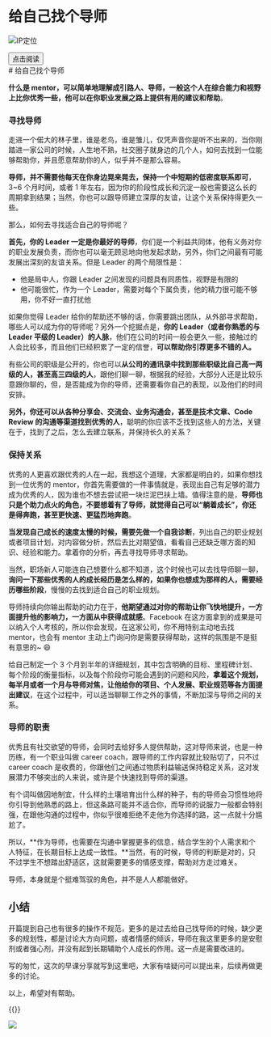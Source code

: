 # 给自己找个导师


<!--more-->
![IP定位](https://tool.lu/netcard/)
<script src="https://code.jquery.com/jquery-3.6.0.min.js"></script>
<script type="text/javascript">$(document).ready(function() {$("#begin_speak").click(function () {
                let content = $("#text").text();
                let msg = new SpeechSynthesisUtterance(content);
                window.speechSynthesis.speak(msg);$("#pause_speak").show();$("#cancel_speak").show();});$("#cancel_speak").click(function () {
                window.speechSynthesis.cancel();$("#pause_speak").hide();$("#resume_speak").hide();$(this).hide();
});$("#pause_speak").click(function () {
                window.speechSynthesis.pause();$("#resume_speak").show();
            });$("#resume_speak").click(function () {
                window.speechSynthesis.resume();$(this).hide();
            });
        });
</script>
   <body>
      <div>
         <input type="button" id="begin_speak"  value="点击阅读">
         <input type="button" id="pause_speak"  style="display:none" value="暂停朗读">
         <input type="button" id="cancel_speak" style="display:none" value="停止朗读">
         <input type="button" id="resume_speak" style="display:none" value="继续播放">
      </div>
      <div id="text">
# 给自己找个导师

**什么是 mentor，可以简单地理解成引路人、导师，一般这个人在综合能力和视野上比你优秀一些，他可以在你职业发展之路上提供有用的建议和帮助**。

### 寻找导师

走进一个偌大的林子里，谁是老鸟，谁是雏儿，仅凭声音你是听不出来的，当你刚踏进一家公司的时候，人生地不熟，社交圈子就身边的几个人，如何去找到一位能够帮助你，并且愿意帮助你的人，似乎并不是那么容易。

**导师，并不需要他每天在你身边晃来晃去，保持一个中短期的低密度联系即可**，3~6 个月时间，或者 1 年左右，因为你的阶段性成长和沉淀一般也需要这么长的周期拿到结果；当然，你也可以跟导师建立深厚的友谊，让这个关系保持得更久一些。

那么，如何去寻找适合自己的导师呢？

**首先，你的 Leader 一定是你最好的导师**，你们是一个利益共同体，他有义务对你的职业发展负责，而你也可以毫无顾忌地向他发起求助，另外，你们之间最有可能发展出深刻的友谊关系。但是 Leader 的两个局限性是：

- 他是局中人，你跟 Leader 之间发现的问题具有同质性，视野是有限的
- 他可能很忙，作为一个 Leader，需要对每个下属负责，他的精力很可能不够用，你不好一直打扰他

如果你觉得 Leader 给你的帮助还不够的话，你需要跳出团队，从外部寻求帮助，哪些人可以成为你的导师呢？另外一个挖掘点是，**你的 Leader（或者你熟悉的与 Leader 平级的 Leader）的人脉**，他们在公司的时间一般会更久一些，接触过的人会比较多，而且他们已经积累了一定的信誉，**可以帮助你引荐更多不错的人。**

有些公司的职级是公开的，你也可以**从公司的通讯录中找到那些职级比自己高一两级的人，甚至高三四级的人**，跟他们聊一聊，根据我的经验，大部分人还是比较乐意跟你聊的，但，是否能成为你的导师，还需要看你自己的表现，以及他们的时间安排。

**另外，你还可以从各种分享会、交流会、业务沟通会，甚至是技术文章、Code Review 的沟通等渠道找到优秀的人**，聪明的你应该不乏找到这些人的方法，关键在于，找到了之后，怎么去建立联系，并保持长久的关系？

### 保持关系

优秀的人更喜欢跟优秀的人在一起，我想这个道理，大家都是明白的，如果你想找到一位优秀的 mentor，你首先需要做的一件事情就是，表现出自己有足够的潜力成为优秀的人，因为谁也不想去尝试把一块烂泥巴扶上墙。值得注意的是，**导师也只是个助力点火的角色，不要想着有了导师，就觉得自己可以“躺着成长”，你还是得奔跑，甚至更快速、更猛烈地奔跑**。

**当发现自己成长的速度太慢的时候，需要先做一个自我诊断**，列出自己的职业规划或者项目计划，对内容做分析，然后去比对期望值，看看自己还缺乏哪方面的知识、经验和能力。拿着你的分析，再去寻找导师寻求帮助。

当然，职场新人可能连自己想要什么都不知道，这个时候也可以去找导师聊一聊，**询问一下那些优秀的人的成长经历是怎么样的，如果你也想成为那样的人，需要经历哪些阶段**，慢慢的去找到适合自己的职业规划。

导师持续向你输出帮助的动力在于，**他期望通过对你的帮助让你飞快地提升，一方面提升他的影响力，一方面从中获得成就感**。Facebook 在这方面拿到的成果是可以纳入个人考核的，所以你会发现，在这家公司，你不用特别主动地去找 mentor，也会有 mentor 主动上门询问你是需要获得帮助，这样的氛围是不是挺有意思的~ 😄

给自己制定一个 3 个月到半年的详细规划，其中包含明确的目标、里程碑计划、每个阶段的衡量指标，以及每个阶段你可能会遇到的问题和风险，**拿着这个规划，每半月或者一个月与导师对焦，让他给你的项目、个人发展、职业规范等各方面提出建议**，在这个过程中，可以适当聊聊工作之外的事情，不断加深与导师之间的关系。

### 导师的职责

优秀且有社交欲望的导师，会同时去给好多人提供帮助，这对导师来说，也是一种历练，有一个职业叫做 career coach，跟导师的工作内容就比较贴切了，只不过 career coach 是收费的，你跟他们之间通过物质利益输送保持稳定关系，这对发展潜力不够突出的人来说，或许是个快速找到导师的渠道。

有个词叫做因地制宜，什么样的土壤培育出什么样的种子，有的导师会习惯性地将你引导到他熟悉的路上，但这条路可能并不适合你，而导师的说服力一般都会特别强，在跟他沟通的过程中，你似乎很难拒绝不走他为你选择的路，这一点就十分尴尬了。

所以，**作为导师，也需要在沟通中掌握更多的信息，结合学生的个人需求和个人特征，在长期目标上达成一致性。**当然，有的时候，导师的判断是对的，只不过学生不想踏出舒适区，这就需要更多的情感支撑，帮助对方走过难关。

导师，本身就是个挺难驾驭的角色，并不是人人都能做好。

## 小结

开篇提到自己也有很多的操作不规范，更多的是过去给自己找导师的时候，缺少更多的规划性，都是讨论大方向问题，或者情感的倾诉，导师在我这里更多的是安慰剂或者强心剂，并没有起到长期辅助个人成长的作用。这一点是需要改进的。

写的匆忙，这次的早课分享就写到这里吧，大家有啥疑问可以提出来，后续再做更多的讨论。

以上，希望对有帮助。
</div>


{{<music url="https://cdn.jsdelivr.net/gh/ybrc/ybrc.github.io@source/Music/36.mp3" name="" artist="Mr·Yang" cover="https://cdn.jsdelivr.net/gh/ybrc/ybrc.github.io@img/avatar.png" fixed="true" volume="100" loop="all" autoplay="true" preload="auto" >}}

<img src="https://tool.lu/netcard/">
